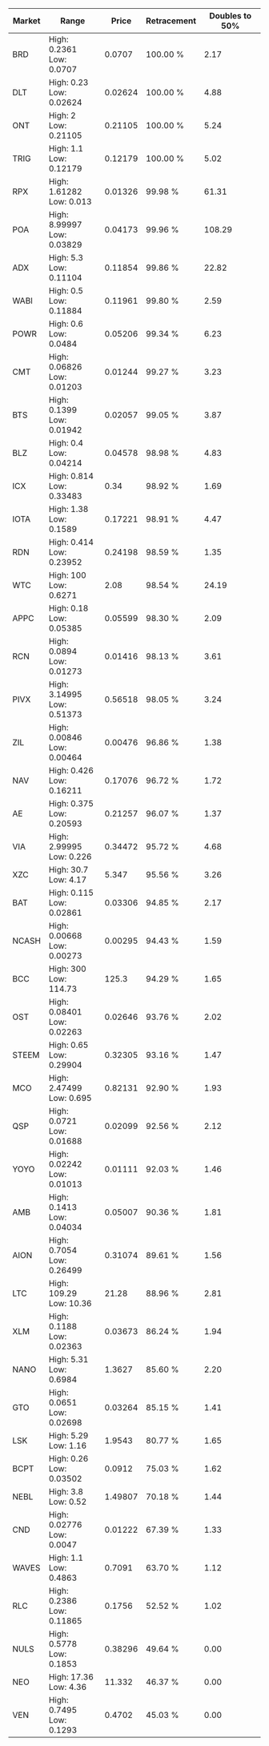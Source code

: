 | Market | Range | Price| Retracement | Doubles to 50% |
| --- | --- | --- | --- | --- |
| BRD | High: 0.2361<br />Low: 0.0707 | 0.0707 | 100.00 % | 2.17 |
| DLT | High: 0.23<br />Low: 0.02624 | 0.02624 | 100.00 % | 4.88 |
| ONT | High: 2<br />Low: 0.21105 | 0.21105 | 100.00 % | 5.24 |
| TRIG | High: 1.1<br />Low: 0.12179 | 0.12179 | 100.00 % | 5.02 |
| RPX | High: 1.61282<br />Low: 0.013 | 0.01326 | 99.98 % | 61.31 |
| POA | High: 8.99997<br />Low: 0.03829 | 0.04173 | 99.96 % | 108.29 |
| ADX | High: 5.3<br />Low: 0.11104 | 0.11854 | 99.86 % | 22.82 |
| WABI | High: 0.5<br />Low: 0.11884 | 0.11961 | 99.80 % | 2.59 |
| POWR | High: 0.6<br />Low: 0.0484 | 0.05206 | 99.34 % | 6.23 |
| CMT | High: 0.06826<br />Low: 0.01203 | 0.01244 | 99.27 % | 3.23 |
| BTS | High: 0.1399<br />Low: 0.01942 | 0.02057 | 99.05 % | 3.87 |
| BLZ | High: 0.4<br />Low: 0.04214 | 0.04578 | 98.98 % | 4.83 |
| ICX | High: 0.814<br />Low: 0.33483 | 0.34 | 98.92 % | 1.69 |
| IOTA | High: 1.38<br />Low: 0.1589 | 0.17221 | 98.91 % | 4.47 |
| RDN | High: 0.414<br />Low: 0.23952 | 0.24198 | 98.59 % | 1.35 |
| WTC | High: 100<br />Low: 0.6271 | 2.08 | 98.54 % | 24.19 |
| APPC | High: 0.18<br />Low: 0.05385 | 0.05599 | 98.30 % | 2.09 |
| RCN | High: 0.0894<br />Low: 0.01273 | 0.01416 | 98.13 % | 3.61 |
| PIVX | High: 3.14995<br />Low: 0.51373 | 0.56518 | 98.05 % | 3.24 |
| ZIL | High: 0.00846<br />Low: 0.00464 | 0.00476 | 96.86 % | 1.38 |
| NAV | High: 0.426<br />Low: 0.16211 | 0.17076 | 96.72 % | 1.72 |
| AE | High: 0.375<br />Low: 0.20593 | 0.21257 | 96.07 % | 1.37 |
| VIA | High: 2.99995<br />Low: 0.226 | 0.34472 | 95.72 % | 4.68 |
| XZC | High: 30.7<br />Low: 4.17 | 5.347 | 95.56 % | 3.26 |
| BAT | High: 0.115<br />Low: 0.02861 | 0.03306 | 94.85 % | 2.17 |
| NCASH | High: 0.00668<br />Low: 0.00273 | 0.00295 | 94.43 % | 1.59 |
| BCC | High: 300<br />Low: 114.73 | 125.3 | 94.29 % | 1.65 |
| OST | High: 0.08401<br />Low: 0.02263 | 0.02646 | 93.76 % | 2.02 |
| STEEM | High: 0.65<br />Low: 0.29904 | 0.32305 | 93.16 % | 1.47 |
| MCO | High: 2.47499<br />Low: 0.695 | 0.82131 | 92.90 % | 1.93 |
| QSP | High: 0.0721<br />Low: 0.01688 | 0.02099 | 92.56 % | 2.12 |
| YOYO | High: 0.02242<br />Low: 0.01013 | 0.01111 | 92.03 % | 1.46 |
| AMB | High: 0.1413<br />Low: 0.04034 | 0.05007 | 90.36 % | 1.81 |
| AION | High: 0.7054<br />Low: 0.26499 | 0.31074 | 89.61 % | 1.56 |
| LTC | High: 109.29<br />Low: 10.36 | 21.28 | 88.96 % | 2.81 |
| XLM | High: 0.1188<br />Low: 0.02363 | 0.03673 | 86.24 % | 1.94 |
| NANO | High: 5.31<br />Low: 0.6984 | 1.3627 | 85.60 % | 2.20 |
| GTO | High: 0.0651<br />Low: 0.02698 | 0.03264 | 85.15 % | 1.41 |
| LSK | High: 5.29<br />Low: 1.16 | 1.9543 | 80.77 % | 1.65 |
| BCPT | High: 0.26<br />Low: 0.03502 | 0.0912 | 75.03 % | 1.62 |
| NEBL | High: 3.8<br />Low: 0.52 | 1.49807 | 70.18 % | 1.44 |
| CND | High: 0.02776<br />Low: 0.0047 | 0.01222 | 67.39 % | 1.33 |
| WAVES | High: 1.1<br />Low: 0.4863 | 0.7091 | 63.70 % | 1.12 |
| RLC | High: 0.2386<br />Low: 0.11865 | 0.1756 | 52.52 % | 1.02 |
| NULS | High: 0.5778<br />Low: 0.1853 | 0.38296 | 49.64 % | 0.00 |
| NEO | High: 17.36<br />Low: 4.36 | 11.332 | 46.37 % | 0.00 |
| VEN | High: 0.7495<br />Low: 0.1293 | 0.4702 | 45.03 % | 0.00 |

